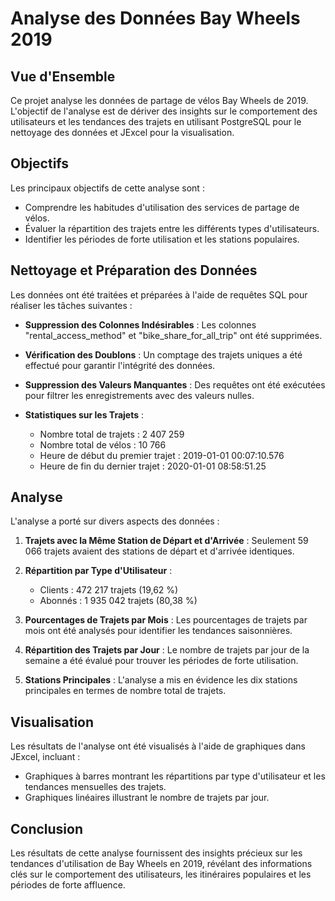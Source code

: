 # Analyse des Données Bay Wheels 2019

## Vue d'Ensemble

Ce projet analyse les données de partage de vélos Bay Wheels de 2019. L'objectif de l'analyse est de dériver des insights sur le comportement des utilisateurs et les tendances des trajets en utilisant PostgreSQL pour le nettoyage des données et JExcel pour la visualisation.

## Objectifs

Les principaux objectifs de cette analyse sont :
- Comprendre les habitudes d'utilisation des services de partage de vélos.
- Évaluer la répartition des trajets entre les différents types d'utilisateurs.
- Identifier les périodes de forte utilisation et les stations populaires.
  

## Nettoyage et Préparation des Données

Les données ont été traitées et préparées à l'aide de requêtes SQL pour réaliser les tâches suivantes :

- **Suppression des Colonnes Indésirables** : Les colonnes "rental_access_method" et "bike_share_for_all_trip" ont été supprimées.
  
- **Vérification des Doublons** : Un comptage des trajets uniques a été effectué pour garantir l'intégrité des données.

- **Suppression des Valeurs Manquantes** : Des requêtes ont été exécutées pour filtrer les enregistrements avec des valeurs nulles.

- **Statistiques sur les Trajets** :
  - Nombre total de trajets : 2 407 259
  - Nombre total de vélos : 10 766
  - Heure de début du premier trajet : 2019-01-01 00:07:10.576
  - Heure de fin du dernier trajet : 2020-01-01 08:58:51.25

## Analyse

L'analyse a porté sur divers aspects des données :

1. **Trajets avec la Même Station de Départ et d'Arrivée** : Seulement 59 066 trajets avaient des stations de départ et d'arrivée identiques.

2. **Répartition par Type d'Utilisateur** :
   - Clients : 472 217 trajets (19,62 %)
   - Abonnés : 1 935 042 trajets (80,38 %)

3. **Pourcentages de Trajets par Mois** : Les pourcentages de trajets par mois ont été analysés pour identifier les tendances saisonnières.

4. **Répartition des Trajets par Jour** : Le nombre de trajets par jour de la semaine a été évalué pour trouver les périodes de forte utilisation.

5. **Stations Principales** : L'analyse a mis en évidence les dix stations principales en termes de nombre total de trajets.

## Visualisation

Les résultats de l'analyse ont été visualisés à l'aide de graphiques dans JExcel, incluant :

- Graphiques à barres montrant les répartitions par type d'utilisateur et les tendances mensuelles des trajets.
- Graphiques linéaires illustrant le nombre de trajets par jour.

## Conclusion

Les résultats de cette analyse fournissent des insights précieux sur les tendances d'utilisation de Bay Wheels en 2019, révélant des informations clés sur le comportement des utilisateurs, les itinéraires populaires et les périodes de forte affluence.
